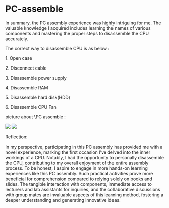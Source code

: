 # PC-assemble
<p>In summary, the PC assembly experience was highly intriguing for me. The valuable knowledge I acquired includes learning the names of various components and mastering the proper steps to disassemble the CPU accurately.
<p>The correct way to disassemble CPU is as below : <p/>
<p>1. Open case</p>
<p>2. Disconnect cable</p>
<p>3. Disassemble power supply</p>
<p>4. Disassemble RAM</p>
<p>5. Disassemble hard disk(HDD)</p>
<p>6. Disassemble CPU Fan</p>
<p> picture about \PC assemble : <p/>
<img src = "https://github.com/simyeeteng/PC-assemble/assets/148403179/47c51833-e45c-458a-b96d-2f00227ef6f2">
<img src ="https://github.com/simyeeteng/PC-assemble/assets/148403179/5e9fd4b2-fc92-4485-985c-2f4953538334" >
<p>Reflection:</p>
<p>In my perspective, participating in this PC assembly has provided me with a novel experience, marking the first occasion I've delved into the inner workings of a CPU. Notably, I had the opportunity to personally disassemble the CPU, contributing to my overall enjoyment of the entire assembly process. To be honest, I aspire to engage in more hands-on learning experiences like this PC assembly. Such practical activities prove more beneficial for comprehension compared to relying solely on books and slides. The tangible interaction with components, immediate access to lecturers and lab assistants for inquiries, and the collaborative discussions with group mates are invaluable aspects of this learning method, fostering a deeper understanding and generating innovative ideas. </p>
